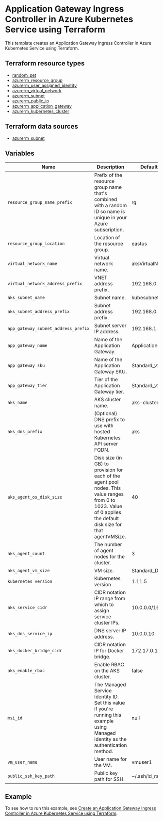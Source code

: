 # Application Gateway Ingress Controller in Azure Kubernetes Service using Terraform

This template creates an Application Gateway Ingress Controller in Azure Kubernetes Service using Terraform.

## Terraform resource types

- [random_pet](https://registry.terraform.io/providers/hashicorp/random/latest/docs/resources/pet)
- [azurerm_resource_group](https://registry.terraform.io/providers/hashicorp/azurerm/latest/docs/resources/resource_group)
- [azurerm_user_assigned_identity](https://registry.terraform.io/providers/hashicorp/azurerm/latest/docs/resources/user_assigned_identity)
- [azurerm_virtual_network](https://registry.terraform.io/providers/hashicorp/azurerm/latest/docs/resources/virtual_network)
- [azurerm_subnet](https://registry.terraform.io/providers/hashicorp/azurerm/latest/docs/resources/subnet)
- [azurerm_public_ip](https://registry.terraform.io/providers/hashicorp/azurerm/latest/docs/resources/public_ip)
- [azurerm_application_gateway](https://registry.terraform.io/providers/hashicorp/azurerm/latest/docs/resources/application_gateway)
- [azurerm_kubernetes_cluster](https://registry.terraform.io/providers/hashicorp/azurerm/latest/docs/resources/kubernetes_cluster)

## Terraform data sources
- [azurerm_subnet](https://registry.terraform.io/providers/hashicorp/azurerm/latest/docs/data-sources/subnet)

## Variables

| Name | Description | Default value |
|-|-|-|
| `resource_group_name_prefix` | Prefix of the resource group name that's combined with a random ID so name is unique in your Azure subscription. | rg |
| `resource_group_location` | Location of the resource group. | eastus |
| `virtual_network_name` | Virtual network name. | aksVirtualNetwork |
| `virtual_network_address_prefix` | VNET address prefix. | 192.168.0.0/16 |
| `aks_subnet_name` | Subnet name. | kubesubnet |
| `aks_subnet_address_prefix` | Subnet address prefix. | 192.168.0.0/24 |
| `app_gateway_subnet_address_prefix` | Subnet server IP address. | 192.168.1.0/24 |
| `app_gateway_name` | Name of the Application Gateway. | ApplicationGateway1 |
| `app_gateway_sku` | Name of the Application Gateway SKU. | Standard_v2 |
| `app_gateway_tier` | Tier of the Application Gateway tier. | Standard_v2 |
| `aks_name` | AKS cluster name. | aks-cluster1 |
| `aks_dns_prefix` | (Optional) DNS prefix to use with hosted Kubernetes API server FQDN. | aks |
| `aks_agent_os_disk_size` | Disk size (in GB) to provision for each of the agent pool nodes. This value ranges from 0 to 1023. Value of 0 applies the default disk size for that agentVMSize. | 40 |
| `aks_agent_count` | The number of agent nodes for the cluster. | 3 |
| `aks_agent_vm_size` | VM size. | Standard_D3_v2 |
| `kubernetes_version` | Kubernetes version | 1.11.5 |
| `aks_service_cidr` | CIDR notation IP range from which to assign service cluster IPs. | 10.0.0.0/16 |
| `aks_dns_service_ip` | DNS server IP address. | 10.0.0.10 |
| `aks_docker_bridge_cidr` | CIDR notation IP for Docker bridge. | 172.17.0.1/16 |
| `aks_enable_rbac` | Enable RBAC on the AKS cluster. | false |
| `msi_id` | The Managed Service Identity ID. Set this value if you're running this example using Managed Identity as the authentication method. | null |
| `vm_user_name` | User name for the VM. | vmuser1 |
| `public_ssh_key_path` | Public key path for SSH. | ~/.ssh/id_rsa.pub |

## Example

To see how to run this example, see [Create an Application Gateway Ingress Controller in Azure Kubernetes Service using Terraform](https://docs.microsoft.com/azure/developer/terraform/create-k8s-cluster-with-aks-applicationgateway-ingress).
